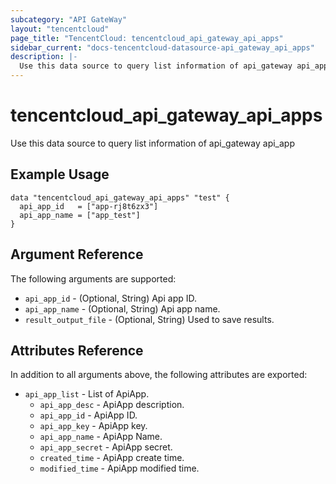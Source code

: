 ```yaml
---
subcategory: "API GateWay"
layout: "tencentcloud"
page_title: "TencentCloud: tencentcloud_api_gateway_api_apps"
sidebar_current: "docs-tencentcloud-datasource-api_gateway_api_apps"
description: |-
  Use this data source to query list information of api_gateway api_app
---
```


# tencentcloud_api_gateway_api_apps

Use this data source to query list information of api_gateway api_app

## Example Usage

```hcl
data "tencentcloud_api_gateway_api_apps" "test" {
  api_app_id   = ["app-rj8t6zx3"]
  api_app_name = ["app_test"]
}
```

## Argument Reference

The following arguments are supported:

* `api_app_id` - (Optional, String) Api app ID.
* `api_app_name` - (Optional, String) Api app name.
* `result_output_file` - (Optional, String) Used to save results.

## Attributes Reference

In addition to all arguments above, the following attributes are exported:

* `api_app_list` - List of ApiApp.
  * `api_app_desc` - ApiApp description.
  * `api_app_id` - ApiApp ID.
  * `api_app_key` - ApiApp key.
  * `api_app_name` - ApiApp Name.
  * `api_app_secret` - ApiApp secret.
  * `created_time` - ApiApp create time.
  * `modified_time` - ApiApp modified time.


